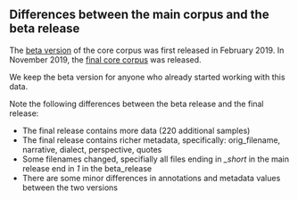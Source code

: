 ## Differences between the main corpus and the beta release

The [beta version](../../data/beta-release) of the core corpus was first released in February 2019. In November 2019, the [final core corpus](../../data/main) was released.

We keep the beta version for anyone who already started working with this data.

Note the following differences between the beta release and the final release:
* The final release contains more data (220 additional samples)
* The final release contains richer metadata, specifically: orig_filename, narrative, dialect, perspective, quotes
* Some filenames changed, specifially all files ending in *_short* in the main release end in *1* in the beta_release
* There are some minor differences in annotations and metadata values between the two versions
